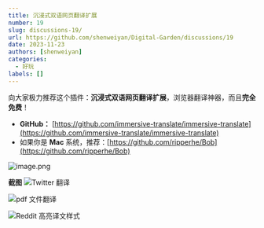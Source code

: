 ```yaml
---
title: 沉浸式双语网页翻译扩展
number: 19
slug: discussions-19/
url: https://github.com/shenweiyan/Digital-Garden/discussions/19
date: 2023-11-23
authors: [shenweiyan]
categories: 
  - 好玩
labels: []
---
```


向大家极力推荐这个插件：**沉浸式双语网页翻译扩展**，浏览器翻译神器，而且**完全免费**！

- **GitHub：** [https://github.com/immersive-translate/immersive-translate](https://github.com/immersive-translate/immersive-translate)
- 如果你是 **Mac** 系统，推荐：[https://github.com/ripperhe/Bob](https://github.com/ripperhe/Bob)

<!-- more -->

![image.png](https://shub.weiyan.tech/yuque/elog-cookbook-img/FtAZvqEDdgc3yfpbqwRq40MUEfld.png)

**截图**
![Twitter 翻译](https://shub.weiyan.tech/yuque/elog-cookbook-img/FpC4e5Sf_G5YT9bzCWSTl4oBIBVO.png "Twitter 翻译")

![pdf 文件翻译](https://shub.weiyan.tech/yuque/elog-cookbook-img/FpImmIXzUhUNXaD-OgDI1AArm2eu.png "pdf 文件翻译")

![Reddit 高亮译文样式](https://shub.weiyan.tech/yuque/elog-cookbook-img/FuFqmDqRNOZl_es2sVoRkmeMDAar.png "Reddit 高亮译文样式")


<script src="https://giscus.app/client.js"
	data-repo="shenweiyan/Digital-Garden"
	data-repo-id="R_kgDOKgxWlg"
	data-mapping="number"
	data-term="19"
	data-reactions-enabled="1"
	data-emit-metadata="0"
	data-input-position="bottom"
	data-theme="light"
	data-lang="zh-CN"
	crossorigin="anonymous"
	async>
</script>
